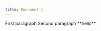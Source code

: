 ```yaml
---
title: Document 1
---
```


<amendable id="1">
  First paragraph
</amendable>

<amendable id="2">
  Second paragraph **hello**
</amendable>

